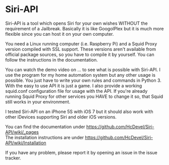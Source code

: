 Siri-API
========

Siri-API is a tool which opens Siri for your own wishes WITHOUT the requirement of a Jailbreak. Basically it is like GoogolPlex but it is much more flexible since you can host it on your own computer.

You need a Linux running computer (i.e. Raspberry Pi) and a Squid Proxy version compiled with SSL support. These versions aren't available from official package sources, so you have to compile it by yourself. You can follow the instructions in the documentation.

You can watch the demo video on ... to see what is possible with Siri-API. I use the program for my home automation system but any other usage is possible. You just have to write your own rules and commands in Python 3. With the easy to use API it is just a game. I also provide a working squid.conf configuration file for usage with the API. If you're already running Squid Proxy for other services you HAVE to change it so, that Squid still works in your environment.

I tested Siri-API on an iPhone 5S with iOS 7 but it should also work with other iDevices supporting Siri and older iOS versions.

You can find the documentation under https://github.com/HcDevel/Siri-API/wiki/_pages  
The installation instructions are under https://github.com/HcDevel/Siri-API/wiki/Installation

If you have any problem, please report it by opening an issue in the issue tracker.